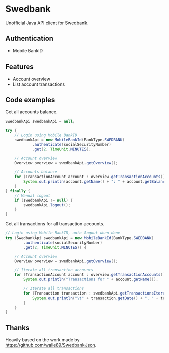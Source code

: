 # Swedbank

Unofficial Java API client for Swedbank.

## Authentication
- Mobile BankID

## Features
- Account overview
- List account transactions

## Code examples

Get all accounts balance.
```java
SwedbankApi swedbankApi = null;

try {
    // Login using Mobile BankID
    swedbankApi = new MobileBankId(BankType.SWEDBANK)
            .authenticate(socialSecurityNumber)
            .get(2, TimeUnit.MINUTES);

    // Account overview
    Overview overview = swedbankApi.getOverview();

    // Accounts balance
    for (TransactionAccount account : overview.getTransactionAccounts()) {
        System.out.println(account.getName() + ": " + account.getBalance() + " " + account.getCurrency());
    }
} finally {
    // Manual logout
    if (swedbankApi != null) {
        swedbankApi.logout();
    }
}
```

Get all transactions for all transaction accounts.
```java
// Login using Mobile BankID, auto logout when done
try (SwedbankApi swedbankApi = new MobileBankId(BankType.SWEDBANK)
        .authenticate(socialSecurityNumber)
        .get(2, TimeUnit.MINUTES)) {

    // Account overview
    Overview overview = swedbankApi.getOverview();

    // Iterate all transaction accounts
    for (TransactionAccount account : overview.getTransactionAccounts()) {
        System.out.println("Transactions for " + account.getName());

        // Iterate all transactions
        for (Transaction transaction : swedbankApi.getTransactionsIterable(account)) {
            System.out.println("\t" + transaction.getDate() + ", " + transaction.getAmount() + ", " + transaction.getDescription());
        }
    }
}
```

## Thanks
Heavily based on the work made by https://github.com/walle89/SwedbankJson.
